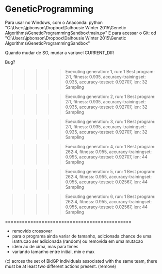 # GeneticProgramming

Para usar no Windows, com o Anaconda:
python "C:\Users\jpbonson\Dropbox\Dalhousie Winter 2015\Genetic Algorithms\GeneticProgrammingSandbox\main.py"
E para acessar o Git:
cd "C:\Users\jpbonson\Dropbox\Dalhousie Winter 2015\Genetic Algorithms\GeneticProgrammingSandbox"

Quando mudar de SO, mudar a variavel CURRENT_DIR

Bug?

>>>>> Executing generation: 1, run: 1
Best program: 2:1, fitness: 0.935, accuracy-trainingset: 0.935, accuracy-testset: 0.92707, len: 32
Sampling

>>>>> Executing generation: 2, run: 1
Best program: 2:1, fitness: 0.935, accuracy-trainingset: 0.935, accuracy-testset: 0.92707, len: 32
Sampling

>>>>> Executing generation: 3, run: 1
Best program: 2:1, fitness: 0.935, accuracy-trainingset: 0.935, accuracy-testset: 0.92707, len: 32
Sampling

>>>>> Executing generation: 4, run: 1
Best program: 262:4, fitness: 0.955, accuracy-trainingset: 0.955, accuracy-testset: 0.92707, len: 44
Sampling

>>>>> Executing generation: 5, run: 1
Best program: 262:4, fitness: 0.955, accuracy-trainingset: 0.955, accuracy-testset: 0.02567, len: 44
Sampling

>>>>> Executing generation: 6, run: 1
Best program: 262:4, fitness: 0.955, accuracy-trainingset: 0.955, accuracy-testset: 0.02567, len: 44
Sampling

=============================================

- removido crossover
- para o programa ainda variar de tamanho, adicionada chance de uma isntrucao ser adicionada (random) ou removida em uma mutacao
- idem ao de cima, mas para times
- variando tamanho entre initial, min e max

(c) across the set of BidGP individuals associated with the same team, there must be at least two different actions present. (remove)